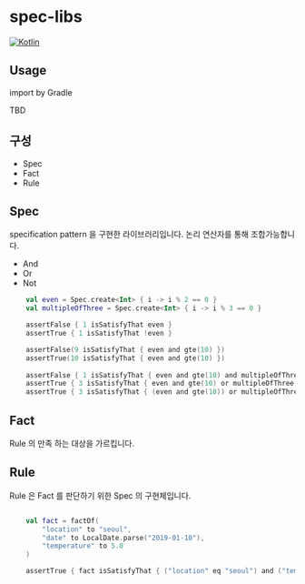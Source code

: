 # spec-libs

[![Kotlin](https://img.shields.io/badge/kotlin-1.3.40-blue.svg)](http://kotlinlang.org)
<!-- 
[![jcenter](https://api.bintray.com/packages/kittinunf/maven/Result/images/download.svg)](https://bintray.com/kittinunf/maven/Result/_latestVersion)
[![Build Status](https://travis-ci.org/kittinunf/Result.svg?branch=master)](https://travis-ci.org/kittinunf/Result)
-->
 

## Usage

import by Gradle 

TBD

## 구성

- Spec
- Fact
- Rule

## Spec 
specification pattern 을 구현한 라이브러리입니다.
논리 연산자를 통해 조합가능합니다.
- And 
- Or
- Not 

```kotlin
    val even = Spec.create<Int> { i -> i % 2 == 0 }
    val multipleOfThree = Spec.create<Int> { i -> i % 3 == 0 }

    assertFalse { 1 isSatisfyThat even }
    assertTrue { 1 isSatisfyThat !even }

    assertFalse(9 isSatisfyThat { even and gte(10) })
    assertTrue(10 isSatisfyThat { even and gte(10) })
    
    assertFalse { 1 isSatisfyThat { even and gte(10) and multipleOfThree } }
    assertTrue { 3 isSatisfyThat { even and gte(10) or multipleOfThree } }
    assertTrue { 3 isSatisfyThat { (even and gte(10)) or multipleOfThree } }

```


## Fact 

Rule 의 만족 하는 대상을 가르킵니다.


## Rule

Rule 은 Fact 를 판단하기 위한 Spec 의 구현체입니다.  

```kotlin

    val fact = factOf(
        "location" to "seoul",
        "date" to LocalDate.parse("2019-01-10"),
        "temperature" to 5.0
    )

    assertTrue { fact isSatisfyThat { ("location" eq "seoul") and ("temperature" eq 5.0) } }

```
